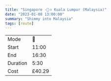 ```yaml
---
title: "Singapore -🚌🡢 Kuala Lumpur (Malaysia)"
date: "2023-01-08 13:00:00"
summary: "Shimmy into Malaysia"
tags: [route]
---
```


|  |   |
|---|---|
| Mode | 🚌  |
| Start | 11:00  |
| End | 16:30  |
| Duration | 5:30 |
| Cost | £40.29 |
